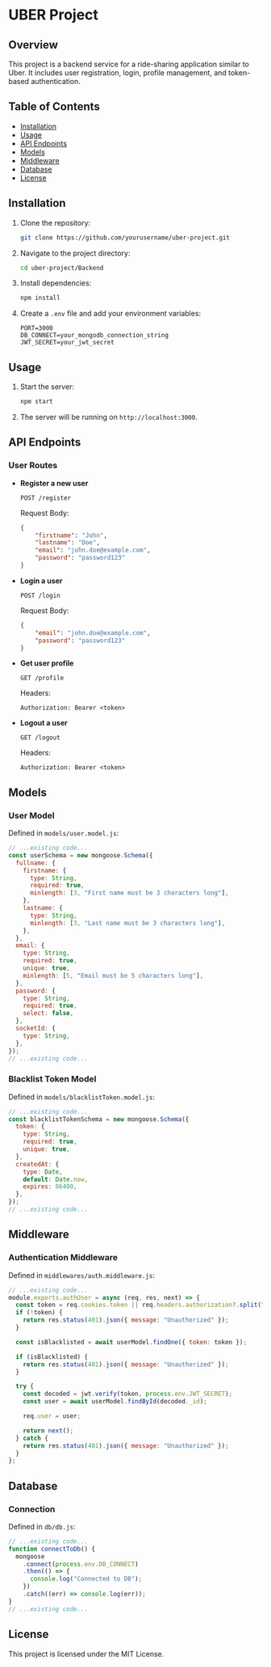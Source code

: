 # UBER Project

## Overview

This project is a backend service for a ride-sharing application similar to Uber. It includes user registration, login, profile management, and token-based authentication.

## Table of Contents

- [Installation](#installation)
- [Usage](#usage)
- [API Endpoints](#api-endpoints)
- [Models](#models)
- [Middleware](#middleware)
- [Database](#database)
- [License](#license)

## Installation

1. Clone the repository:
    ```bash
    git clone https://github.com/yourusername/uber-project.git
    ```
2. Navigate to the project directory:
    ```bash
    cd uber-project/Backend
    ```
3. Install dependencies:
    ```bash
    npm install
    ```
4. Create a `.env` file and add your environment variables:
    ```env
    PORT=3000
    DB_CONNECT=your_mongodb_connection_string
    JWT_SECRET=your_jwt_secret
    ```

## Usage

1. Start the server:
    ```bash
    npm start
    ```
2. The server will be running on `http://localhost:3000`.

## API Endpoints

### User Routes

- **Register a new user**
    ```http
    POST /register
    ```
    Request Body:
    ```json
    {
        "firstname": "John",
        "lastname": "Doe",
        "email": "john.doe@example.com",
        "password": "password123"
    }
    ```

- **Login a user**
    ```http
    POST /login
    ```
    Request Body:
    ```json
    {
        "email": "john.doe@example.com",
        "password": "password123"
    }
    ```

- **Get user profile**
    ```http
    GET /profile
    ```
    Headers:
    ```http
    Authorization: Bearer <token>
    ```

- **Logout a user**
    ```http
    GET /logout
    ```
    Headers:
    ```http
    Authorization: Bearer <token>
    ```

## Models

### User Model

Defined in `models/user.model.js`:
```javascript
// ...existing code...
const userSchema = new mongoose.Schema({
  fullname: {
    firstname: {
      type: String,
      required: true,
      minlength: [3, "First name must be 3 characters long"],
    },
    lastname: {
      type: String,
      minlength: [3, "Last name must be 3 characters long"],
    },
  },
  email: {
    type: String,
    required: true,
    unique: true,
    minlength: [5, "Email must be 5 characters long"],
  },
  password: {
    type: String,
    required: true,
    select: false,
  },
  socketId: {
    type: String,
  },
});
// ...existing code...
```

### Blacklist Token Model

Defined in `models/blacklistToken.model.js`:
```javascript
// ...existing code...
const blacklistTokenSchema = new mongoose.Schema({
  token: {
    type: String,
    required: true,
    unique: true,
  },
  createdAt: {
    type: Date,
    default: Date.now,
    expires: 86400,
  },
});
// ...existing code...
```

## Middleware

### Authentication Middleware

Defined in `middlewares/auth.middleware.js`:
```javascript
// ...existing code...
module.exports.authUser = async (req, res, next) => {
  const token = req.cookies.token || req.headers.authorization?.split(" ")[1];
  if (!token) {
    return res.status(401).json({ message: "Unauthorized" });
  }

  const isBlacklisted = await userModel.findOne({ token: token });

  if (isBlacklisted) {
    return res.status(401).json({ message: "Unauthorized" });
  }

  try {
    const decoded = jwt.verify(token, process.env.JWT_SECRET);
    const user = await userModel.findById(decoded._id);

    req.user = user;

    return next();
  } catch {
    return res.status(401).json({ message: "Unauthorized" });
  }
};
```

## Database

### Connection

Defined in `db/db.js`:
```javascript
// ...existing code...
function connectToDb() {
  mongoose
    .connect(process.env.DB_CONNECT)
    .then(() => {
      console.log("Connected to DB");
    })
    .catch((err) => console.log(err));
}
// ...existing code...
```

## License

This project is licensed under the MIT License.
